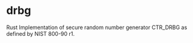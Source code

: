 # drbg
Rust Implementation of secure random number generator CTR_DRBG as defined by NIST 800-90 r1. 
